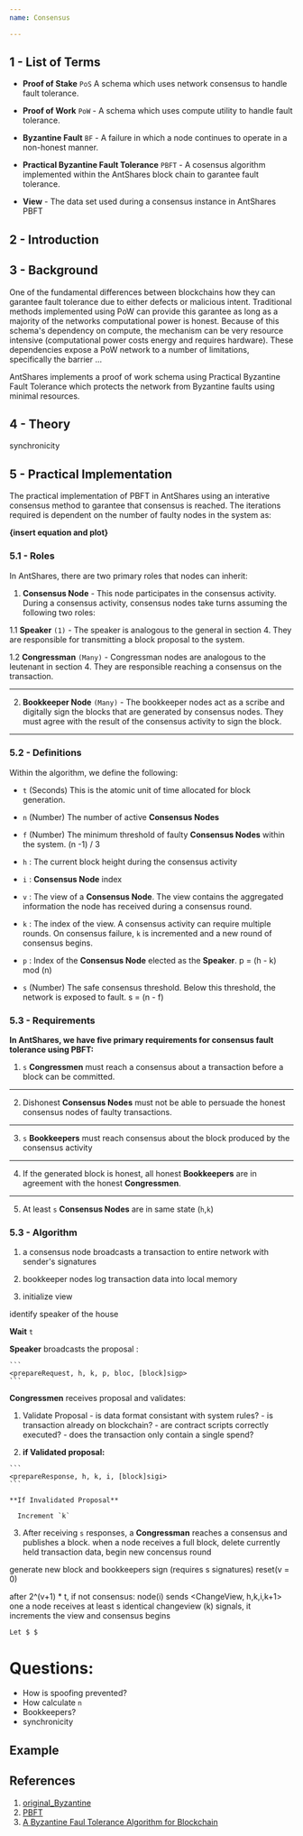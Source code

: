 ```yaml
---
name: Consensus

---
```


## 1 - List of Terms

* **Proof of Stake** `PoS`  A schema which uses network consensus to handle fault tolerance.

* **Proof of Work** `PoW` - A schema which uses compute utility to handle fault tolerance.

* **Byzantine Fault** `BF` - A failure in which a node continues to operate in a non-honest manner.

* **Practical Byzantine Fault Tolerance** `PBFT` - A cosensus algorithm implemented within the AntShares block chain to garantee fault tolerance.

* **View** - The data set used during a consensus instance in AntShares PBFT

## 2 - Introduction

## 3 - Background
One of the fundamental differences between blockchains how they can garantee fault tolerance due to either defects or malicious intent.
Traditional methods implemented using PoW can provide this garantee as long as a majority of the networks computational power is honest.
Because of this schema's dependency on compute, the mechanism can be very resource intensive (computational power costs energy and requires hardware).
These dependencies expose a PoW network to a number of limitations, specifically the barrier ...

AntShares implements a proof of work schema using Practical Byzantine Fault Tolerance which protects the network from Byzantine faults using minimal resources.

 
## 4 - Theory
synchronicity



## 5 - Practical Implementation
The practical implementation of PBFT in AntShares using an interative consensus method to garantee that consensus is reached.  The iterations required is dependent on the number of faulty nodes in the system as:

**{insert equation and plot}**


### 5.1 - Roles
In AntShares, there are two primary roles that nodes can inherit:

1. **Consensus Node** - This node participates in the consensus activity.  During a consensus activity, consensus nodes take turns assuming the following two roles:

  1.1 **Speaker** `(1)` - The speaker is analogous to the general in section 4.  They are responsible for transmitting a block proposal to the system.
  
  1.2 **Congressman** `(Many)` - Congressman nodes are analogous to the leutenant in section 4.  They are responsible reaching a consensus on the transaction.

  ---
  
2. **Bookkeeper Node** `(Many)` - The bookkeeper nodes act as a scribe and digitally sign the blocks that are generated by consensus nodes.  They must agree with the result of the consensus activity to sign the block.

  ---

### 5.2 - Definitions

Within the algorithm, we define the following:

  - `t` (Seconds) This is the atomic unit of time allocated for block generation.

	
  - `n` (Number) The number of active **Consensus Nodes**
 
	
  - `f` (Number) The minimum threshold of faulty **Consensus Nodes** within the system. (n -1) / 3
  
	
  - `h` : The current block height during the consensus activity

	
  - `i` : **Consensus Node** index
  
  
  - `v` : The view of a **Consensus Node**.  The view contains the aggregated information the node has received during a consensus round.


  - `k` : The index of the view.  A consensus activity can require multiple rounds.  On consensus failure, `k` is incremented and a new round of consensus begins.

  
  - `p` : Index of the **Consensus Node** elected as the **Speaker**.  p = (h - k) mod (n)
  

  - `s` (Number) The safe consensus threshold.  Below this threshold, the network is exposed to fault.  s = (n - f)


### 5.3 - Requirements

**In AntShares, we have five primary requirements for consensus fault tolerance using PBFT:**

1. `s` **Congressmen** must reach a consensus about a transaction before a block can be committed.

  ---

2. Dishonest **Consensus Nodes** must not be able to persuade the honest consensus nodes of faulty transactions. 

  ---

3. `s` **Bookkeepers** must reach consensus about the block produced by the consensus activity	

  ---
  
4. If the generated block is honest, all honest **Bookkeepers** are in agreement with the honest **Congressmen**.

  ---

5. At least `s` **Consensus Nodes** are in same state (`h`,`k`)
	
### 5.3 - Algorithm

1. a consensus node broadcasts a transaction to entire network with sender's signatures

2. bookkeeper nodes log transaction data into local memory

3. initialize view

  identify speaker of the house
	
  **Wait** `t`
	
  **Speaker** broadcasts the proposal :

    ```
    <prepareRequest, h, k, p, bloc, [block]sigp>
    ```

  **Congressmen** receives proposal and validates:
  1. Validate Proposal
    - is data format consistant with system rules?
    - is transaction already on blockchain?
    - are contract scripts correctly executed?
    - does the transaction only contain a single spend?	
	
	
  2. **if Validated proposal:**
	
	```
    <prepareResponse, h, k, i, [block]sigi>
	```
	
	**If Invalidated Proposal**
	
	  Increment `k`
		
  3. After receiving `s` responses, a **Congressman** reaches a consensus and publishes a block.
	when a node receives a full block, delete currently held transaction data, begin new concensus round
	
generate new block and bookkeepers sign (requires s signatures)
reset(v = 0)
 
 
 
 after 2^(v+1) * t, if not consensus:
	node(i) sends <ChangeView, h,k,i,k+1>
	one a node receives at least s identical changeview (k) signals, it increments the view and consensus begins
	
	Let $ $
 
 
 
 
# Questions:
  - How is spoofing prevented?	
  - How calculate `n`
  - Bookkeepers?
  - synchronicity
	

	
## Example

## References
1. [original_Byzantine](http://www-inst.eecs.berkeley.edu/~cs162/fa12/hand-outs/Original_Byzantine.pdf)
2. [PBFT](https://kelehers.me/others/pbftByzantine.pdf)
3. [A Byzantine Faul Tolerance Algorithm for Blockchain](https://www.antshares.org/Files/A8A0E2.pdf)
